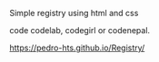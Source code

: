Simple registry using html and css

code codelab, codegirl or codenepal.

https://pedro-hts.github.io/Registry/
